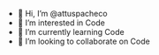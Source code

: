 - 👋 Hi, I’m @attuspacheco
- 👀 I’m interested in Code
- 🌱 I’m currently learning Code
- 💞️ I’m looking to collaborate on Code
